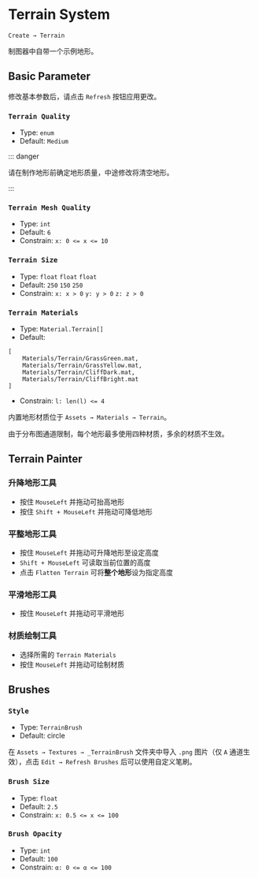# Terrain System

`Create → Terrain`

制图器中自带一个示例地形。

## Basic Parameter

修改基本参数后，请点击 `Refresh` 按钮应用更改。

### `Terrain Quality`

- Type: `enum`
- Default: `Medium`

::: danger

请在制作地形前确定地形质量，中途修改将清空地形。

:::

### `Terrain Mesh Quality`

- Type: `int`
- Default: `6`
- Constrain: `x: 0 <= x <= 10`

### `Terrain Size`

- Type: `float` `float` `float`
- Default: `250` `150` `250`
- Constrain: `x: x > 0` `y: y > 0` `z: z > 0`

### `Terrain Materials`

- Type: `Material.Terrain[]`
- Default:

```
[
    Materials/Terrain/GrassGreen.mat,
    Materials/Terrain/GrassYellow.mat,
    Materials/Terrain/CliffDark.mat,
    Materials/Terrain/CliffBright.mat
]
```

- Constrain: `l: len(l) <= 4`

内置地形材质位于 `Assets → Materials → Terrain`。

由于分布图通道限制，每个地形最多使用四种材质，多余的材质不生效。

## Terrain Painter

### 升降地形工具

- 按住 `MouseLeft` 并拖动可抬高地形
- 按住 `Shift + MouseLeft` 并拖动可降低地形

### 平整地形工具

- 按住 `MouseLeft` 并拖动可升降地形至设定高度
- `Shift + MouseLeft` 可读取当前位置的高度
- 点击 `Flatten Terrain` 可将**整个地形**设为指定高度

### 平滑地形工具

- 按住 `MouseLeft` 并拖动可平滑地形

### 材质绘制工具

- 选择所需的 `Terrain Materials`
- 按住 `MouseLeft` 并拖动可绘制材质

## Brushes

### `Style`

- Type: `TerrainBrush`
- Default: circle

在 `Assets → Textures → _TerrainBrush` 文件夹中导入 `.png` 图片（仅 `A` 通道生效），点击 `Edit → Refresh Brushes` 后可以使用自定义笔刷。

### `Brush Size`

- Type: `float`
- Default: `2.5`
- Constrain: `x: 0.5 <= x <= 100`

### `Brush Opacity`

- Type: `int`
- Default: `100`
- Constrain: `α: 0 <= α <= 100`
